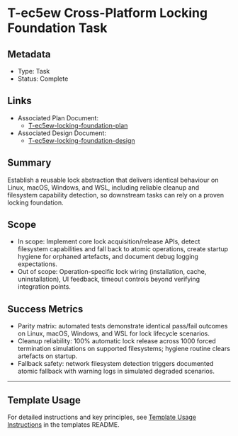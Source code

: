 # T-ec5ew Cross-Platform Locking Foundation Task

## Metadata

- Type: Task
- Status: Complete
  <!-- Draft: Under discussion | In Progress: Actively working | Complete: Code complete | Cancelled: Work intentionally halted -->

## Links

- Associated Plan Document:
  - [T-ec5ew-locking-foundation-plan](./plan.md)
- Associated Design Document:
  - [T-ec5ew-locking-foundation-design](./design.md)

## Summary

Establish a reusable lock abstraction that delivers identical behaviour on Linux, macOS, Windows, and WSL, including reliable cleanup and filesystem capability detection, so downstream tasks can rely on a proven locking foundation.

## Scope

- In scope: Implement core lock acquisition/release APIs, detect filesystem capabilities and fall back to atomic operations, create startup hygiene for orphaned artefacts, and document debug logging expectations.
- Out of scope: Operation-specific lock wiring (installation, cache, uninstallation), UI feedback, timeout controls beyond verifying integration points.

## Success Metrics

- Parity matrix: automated tests demonstrate identical pass/fail outcomes on Linux, macOS, Windows, and WSL for lock lifecycle scenarios.
- Cleanup reliability: 100% automatic lock release across 1000 forced termination simulations on supported filesystems;
  hygiene routine clears artefacts on startup.
- Fallback safety: network filesystem detection triggers documented atomic fallback with warning logs in simulated degraded scenarios.

---

## Template Usage

For detailed instructions and key principles, see [Template Usage Instructions](../../templates/README.md#task-template-taskmd) in the templates README.
